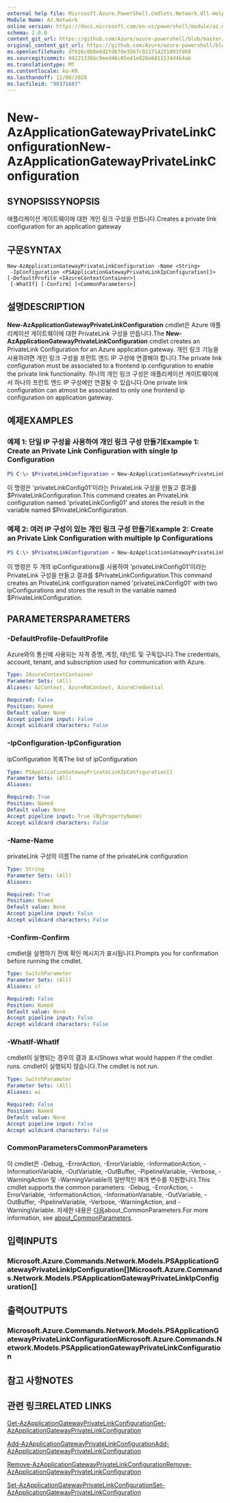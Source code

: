 ```yaml
---
external help file: Microsoft.Azure.PowerShell.Cmdlets.Network.dll-Help.xml
Module Name: Az.Network
online version: https://docs.microsoft.com/en-us/powershell/module/az.network/new-azapplicationgatewayprivatelinkconfiguration
schema: 2.0.0
content_git_url: https://github.com/Azure/azure-powershell/blob/master/src/Network/Network/help/New-AzApplicationGatewayPrivateLinkConfiguration.md
original_content_git_url: https://github.com/Azure/azure-powershell/blob/master/src/Network/Network/help/New-AzApplicationGatewayPrivateLinkConfiguration.md
ms.openlocfilehash: df616c0b8e6d2fdb7de3567c921714251093fd60
ms.sourcegitcommit: 04221336bc9eed46c05ed1e828a6811534d4b4ab
ms.translationtype: MT
ms.contentlocale: ko-KR
ms.lasthandoff: 12/08/2020
ms.locfileid: "98371687"
---
```

# <span data-ttu-id="466d8-101">New-AzApplicationGatewayPrivateLinkConfiguration</span><span class="sxs-lookup"><span data-stu-id="466d8-101">New-AzApplicationGatewayPrivateLinkConfiguration</span></span>

## <span data-ttu-id="466d8-102">SYNOPSIS</span><span class="sxs-lookup"><span data-stu-id="466d8-102">SYNOPSIS</span></span>
<span data-ttu-id="466d8-103">애플리케이션 게이트웨이에 대한 개인 링크 구성을 만듭니다.</span><span class="sxs-lookup"><span data-stu-id="466d8-103">Creates a private link configuration for an application gateway</span></span>

## <span data-ttu-id="466d8-104">구문</span><span class="sxs-lookup"><span data-stu-id="466d8-104">SYNTAX</span></span>

```
New-AzApplicationGatewayPrivateLinkConfiguration -Name <String>
 -IpConfiguration <PSApplicationGatewayPrivateLinkIpConfiguration[]> [-DefaultProfile <IAzureContextContainer>]
 [-WhatIf] [-Confirm] [<CommonParameters>]
```

## <span data-ttu-id="466d8-105">설명</span><span class="sxs-lookup"><span data-stu-id="466d8-105">DESCRIPTION</span></span>
<span data-ttu-id="466d8-106">**New-AzApplicationGatewayPrivateLinkConfiguration** cmdlet은 Azure 애플리케이션 게이트웨이에 대한 PrivateLink 구성을 만듭니다.</span><span class="sxs-lookup"><span data-stu-id="466d8-106">The **New-AzApplicationGatewayPrivateLinkConfiguration** cmdlet creates an PrivateLink Configuration for an Azure application gateway.</span></span>
<span data-ttu-id="466d8-107">개인 링크 기능을 사용하려면 개인 링크 구성을 프런트 엔드 IP 구성에 연결해야 합니다.</span><span class="sxs-lookup"><span data-stu-id="466d8-107">The private link configuration must be associated to a frontend ip configuration to enable the private link functionality.</span></span>
<span data-ttu-id="466d8-108">하나의 개인 링크 구성은 애플리케이션 게이트웨이에서 하나의 프런트 엔드 IP 구성에만 연결될 수 있습니다.</span><span class="sxs-lookup"><span data-stu-id="466d8-108">One private link configuration can atmost be associated to only one frontend ip configuration on application gateway.</span></span>

## <span data-ttu-id="466d8-109">예제</span><span class="sxs-lookup"><span data-stu-id="466d8-109">EXAMPLES</span></span>

### <span data-ttu-id="466d8-110">예제 1: 단일 IP 구성을 사용하여 개인 링크 구성 만들기</span><span class="sxs-lookup"><span data-stu-id="466d8-110">Example 1: Create an Private Link Configuration with single Ip Configuration</span></span>
```powershell
PS C:\> $PrivateLinkConfiguration = New-AzApplicationGatewayPrivateLinkConfiguration -Name "privateLinkConfig01" -IpConfiguration $privateLinkIpConfiguration1
```

<span data-ttu-id="466d8-111">이 명령은 'privateLinkConfig01'이라는 PrivateLink 구성을 만들고 결과를 $PrivateLinkConfiguration.</span><span class="sxs-lookup"><span data-stu-id="466d8-111">This command creates an PrivateLink configuration named 'privateLinkConfig01' and stores the result in the variable named $PrivateLinkConfiguration.</span></span>

### <span data-ttu-id="466d8-112">예제 2: 여러 IP 구성이 있는 개인 링크 구성 만들기</span><span class="sxs-lookup"><span data-stu-id="466d8-112">Example 2: Create an Private Link Configuration with multiple Ip Configurations</span></span>
```powershell
PS C:\> $PrivateLinkConfiguration = New-AzApplicationGatewayPrivateLinkConfiguration -Name "privateLinkConfig01" -IpConfiguration $privateLinkIpConfiguration1, $privateLinkIpConfiguration2
```

<span data-ttu-id="466d8-113">이 명령은 두 개의 ipConfigurations를 사용하여 'privateLinkConfig01'이라는 PrivateLink 구성을 만들고 결과를 $PrivateLinkConfiguration.</span><span class="sxs-lookup"><span data-stu-id="466d8-113">This command creates an PrivateLink configuration named 'privateLinkConfig01' with two ipConfigurations and stores the result in the variable named $PrivateLinkConfiguration.</span></span> 

## <span data-ttu-id="466d8-114">PARAMETERS</span><span class="sxs-lookup"><span data-stu-id="466d8-114">PARAMETERS</span></span>

### <span data-ttu-id="466d8-115">-DefaultProfile</span><span class="sxs-lookup"><span data-stu-id="466d8-115">-DefaultProfile</span></span>
<span data-ttu-id="466d8-116">Azure와의 통신에 사용되는 자격 증명, 계정, 테넌트 및 구독입니다.</span><span class="sxs-lookup"><span data-stu-id="466d8-116">The credentials, account, tenant, and subscription used for communication with Azure.</span></span>

```yaml
Type: IAzureContextContainer
Parameter Sets: (All)
Aliases: AzContext, AzureRmContext, AzureCredential

Required: False
Position: Named
Default value: None
Accept pipeline input: False
Accept wildcard characters: False
```

### <span data-ttu-id="466d8-117">-IpConfiguration</span><span class="sxs-lookup"><span data-stu-id="466d8-117">-IpConfiguration</span></span>
<span data-ttu-id="466d8-118">ipConfiguration 목록</span><span class="sxs-lookup"><span data-stu-id="466d8-118">The list of ipConfiguration</span></span>

```yaml
Type: PSApplicationGatewayPrivateLinkIpConfiguration[]
Parameter Sets: (All)
Aliases:

Required: True
Position: Named
Default value: None
Accept pipeline input: True (ByPropertyName)
Accept wildcard characters: False
```

### <span data-ttu-id="466d8-119">-Name</span><span class="sxs-lookup"><span data-stu-id="466d8-119">-Name</span></span>
<span data-ttu-id="466d8-120">privateLink 구성의 이름</span><span class="sxs-lookup"><span data-stu-id="466d8-120">The name of the privateLink configuration</span></span>

```yaml
Type: String
Parameter Sets: (All)
Aliases:

Required: True
Position: Named
Default value: None
Accept pipeline input: False
Accept wildcard characters: False
```

### <span data-ttu-id="466d8-121">-Confirm</span><span class="sxs-lookup"><span data-stu-id="466d8-121">-Confirm</span></span>
<span data-ttu-id="466d8-122">cmdlet을 실행하기 전에 확인 메시지가 표시됩니다.</span><span class="sxs-lookup"><span data-stu-id="466d8-122">Prompts you for confirmation before running the cmdlet.</span></span>

```yaml
Type: SwitchParameter
Parameter Sets: (All)
Aliases: cf

Required: False
Position: Named
Default value: None
Accept pipeline input: False
Accept wildcard characters: False
```

### <span data-ttu-id="466d8-123">-WhatIf</span><span class="sxs-lookup"><span data-stu-id="466d8-123">-WhatIf</span></span>
<span data-ttu-id="466d8-124">cmdlet이 실행되는 경우의 결과 표시</span><span class="sxs-lookup"><span data-stu-id="466d8-124">Shows what would happen if the cmdlet runs.</span></span>
<span data-ttu-id="466d8-125">cmdlet이 실행되지 않습니다.</span><span class="sxs-lookup"><span data-stu-id="466d8-125">The cmdlet is not run.</span></span>

```yaml
Type: SwitchParameter
Parameter Sets: (All)
Aliases: wi

Required: False
Position: Named
Default value: None
Accept pipeline input: False
Accept wildcard characters: False
```

### <span data-ttu-id="466d8-126">CommonParameters</span><span class="sxs-lookup"><span data-stu-id="466d8-126">CommonParameters</span></span>
<span data-ttu-id="466d8-127">이 cmdlet은 -Debug, -ErrorAction, -ErrorVariable, -InformationAction, -InformationVariable, -OutVariable, -OutBuffer, -PipelineVariable, -Verbose, -WarningAction 및 -WarningVariable의 일반적인 매개 변수를 지원합니다.</span><span class="sxs-lookup"><span data-stu-id="466d8-127">This cmdlet supports the common parameters: -Debug, -ErrorAction, -ErrorVariable, -InformationAction, -InformationVariable, -OutVariable, -OutBuffer, -PipelineVariable, -Verbose, -WarningAction, and -WarningVariable.</span></span> <span data-ttu-id="466d8-128">자세한 내용은 [다음](http://go.microsoft.com/fwlink/?LinkID=113216)about_CommonParameters.</span><span class="sxs-lookup"><span data-stu-id="466d8-128">For more information, see [about_CommonParameters](http://go.microsoft.com/fwlink/?LinkID=113216).</span></span>

## <span data-ttu-id="466d8-129">입력</span><span class="sxs-lookup"><span data-stu-id="466d8-129">INPUTS</span></span>

### <span data-ttu-id="466d8-130">Microsoft.Azure.Commands.Network.Models.PSApplicationGatewayPrivateLinkIpConfiguration[]</span><span class="sxs-lookup"><span data-stu-id="466d8-130">Microsoft.Azure.Commands.Network.Models.PSApplicationGatewayPrivateLinkIpConfiguration[]</span></span>

## <span data-ttu-id="466d8-131">출력</span><span class="sxs-lookup"><span data-stu-id="466d8-131">OUTPUTS</span></span>

### <span data-ttu-id="466d8-132">Microsoft.Azure.Commands.Network.Models.PSApplicationGatewayPrivateLinkConfiguration</span><span class="sxs-lookup"><span data-stu-id="466d8-132">Microsoft.Azure.Commands.Network.Models.PSApplicationGatewayPrivateLinkConfiguration</span></span>

## <span data-ttu-id="466d8-133">참고 사항</span><span class="sxs-lookup"><span data-stu-id="466d8-133">NOTES</span></span>

## <span data-ttu-id="466d8-134">관련 링크</span><span class="sxs-lookup"><span data-stu-id="466d8-134">RELATED LINKS</span></span>

[<span data-ttu-id="466d8-135">Get-AzApplicationGatewayPrivateLinkConfiguration</span><span class="sxs-lookup"><span data-stu-id="466d8-135">Get-AzApplicationGatewayPrivateLinkConfiguration</span></span>](./Get-AzApplicationGatewayPrivateLinkConfiguration.md)

[<span data-ttu-id="466d8-136">Add-AzApplicationGatewayPrivateLinkConfiguration</span><span class="sxs-lookup"><span data-stu-id="466d8-136">Add-AzApplicationGatewayPrivateLinkConfiguration</span></span>](./Add-AzApplicationGatewayPrivateLinkConfiguration.md)

[<span data-ttu-id="466d8-137">Remove-AzApplicationGatewayPrivateLinkConfiguration</span><span class="sxs-lookup"><span data-stu-id="466d8-137">Remove-AzApplicationGatewayPrivateLinkConfiguration</span></span>](./Remove-AzApplicationGatewayPrivateLinkConfiguration.md)

[<span data-ttu-id="466d8-138">Set-AzApplicationGatewayPrivateLinkConfiguration</span><span class="sxs-lookup"><span data-stu-id="466d8-138">Set-AzApplicationGatewayPrivateLinkConfiguration</span></span>](./Set-AzApplicationGatewayPrivateLinkConfiguration.md)
